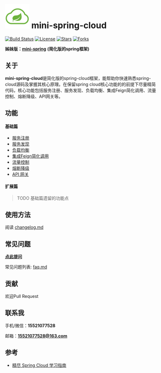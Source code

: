 # <img src="assets/spring-cloud.png" width="80" height="80"> mini-spring-cloud
[![Build Status](https://img.shields.io/badge/build-passing-brightgreen)](https://github.com/DerekYRC/mini-spring-cloud)
[![License](https://img.shields.io/badge/license-Apache%202-4EB1BA.svg)](https://www.apache.org/licenses/LICENSE-2.0.html)
[![Stars](https://img.shields.io/github/stars/DerekYRC/mini-spring-cloud)](https://img.shields.io/github/stars/DerekYRC/mini-spring-cloud)
[![Forks](https://img.shields.io/github/forks/DerekYRC/mini-spring-cloud)](https://img.shields.io/github/forks/DerekYRC/mini-spring-cloud)

**姊妹版：**[**mini-spring**](https://github.com/DerekYRC/mini-spring/blob/main/README_CN.md) **(简化版的spring框架)**

## 关于
**mini-spring-cloud**是简化版的spring-cloud框架，能帮助你快速熟悉spring-cloud源码及掌握其核心原理。在保留spring cloud核心功能的的前提下尽量精简代码，核心功能包括服务注册、服务发现、负载均衡、集成Feign简化调用、流量控制、熔断降级、API网关等。

## 功能
#### 基础篇
* [服务注册]()
* [服务发现]()
* [负载均衡]()
* [集成Feign简化调用]()
* [流量控制]()
* [熔断降级]()
* [API 网关]()

#### 扩展篇
> TODO 基础篇遗留的功能点


## 使用方法
阅读 [changelog.md](./changelog.md)

## 常见问题
[**点此提问**](https://github.com/DerekYRC/mini-spring-cloud/issues/1)

常见问题列表: [faq.md](./faq.md)

## 贡献
欢迎Pull Request

## 联系我
手机/微信：**15521077528**

邮箱：**15521077528@163.com**

## 参考
- [精尽 Spring Cloud 学习指南](http://svip.iocoder.cn/Spring-Cloud/tutorials/)

